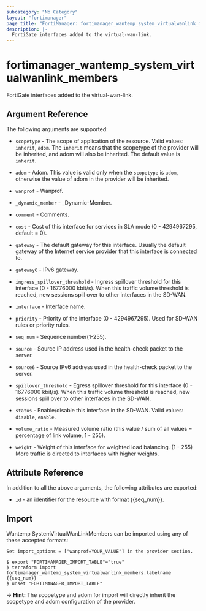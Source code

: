 ```yaml
---
subcategory: "No Category"
layout: "fortimanager"
page_title: "FortiManager: fortimanager_wantemp_system_virtualwanlink_members"
description: |-
  FortiGate interfaces added to the virtual-wan-link.
---
```


# fortimanager_wantemp_system_virtualwanlink_members
FortiGate interfaces added to the virtual-wan-link.

## Argument Reference


The following arguments are supported:

* `scopetype` - The scope of application of the resource. Valid values: `inherit`, `adom`. The `inherit` means that the scopetype of the provider will be inherited, and adom will also be inherited. The default value is `inherit`.
* `adom` - Adom. This value is valid only when the `scopetype` is `adom`, otherwise the value of adom in the provider will be inherited.
* `wanprof` - Wanprof.

* `_dynamic_member` - _Dynamic-Member.
* `comment` - Comments.
* `cost` - Cost of this interface for services in SLA mode (0 - 4294967295, default = 0).
* `gateway` - The default gateway for this interface. Usually the default gateway of the Internet service provider that this interface is connected to.
* `gateway6` - IPv6 gateway.
* `ingress_spillover_threshold` - Ingress spillover threshold for this interface (0 - 16776000 kbit/s). When this traffic volume threshold is reached, new sessions spill over to other interfaces in the SD-WAN.
* `interface` - Interface name.
* `priority` - Priority of the interface (0 - 4294967295). Used for SD-WAN rules or priority rules.
* `seq_num` - Sequence number(1-255).
* `source` - Source IP address used in the health-check packet to the server.
* `source6` - Source IPv6 address used in the health-check packet to the server.
* `spillover_threshold` - Egress spillover threshold for this interface (0 - 16776000 kbit/s). When this traffic volume threshold is reached, new sessions spill over to other interfaces in the SD-WAN.
* `status` - Enable/disable this interface in the SD-WAN. Valid values: `disable`, `enable`.

* `volume_ratio` - Measured volume ratio (this value / sum of all values = percentage of link volume, 1 - 255).
* `weight` - Weight of this interface for weighted load balancing. (1 - 255) More traffic is directed to interfaces with higher weights.


## Attribute Reference

In addition to all the above arguments, the following attributes are exported:
* `id` - an identifier for the resource with format {{seq_num}}.

## Import

Wantemp SystemVirtualWanLinkMembers can be imported using any of these accepted formats:
```
Set import_options = ["wanprof=YOUR_VALUE"] in the provider section.

$ export "FORTIMANAGER_IMPORT_TABLE"="true"
$ terraform import fortimanager_wantemp_system_virtualwanlink_members.labelname {{seq_num}}
$ unset "FORTIMANAGER_IMPORT_TABLE"
```
-> **Hint:** The scopetype and adom for import will directly inherit the scopetype and adom configuration of the provider.
